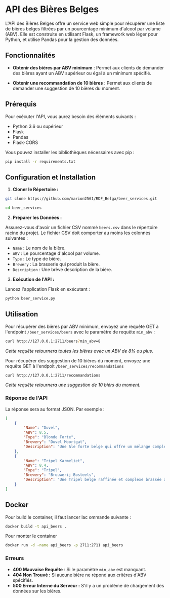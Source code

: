 # API des Bières Belges

L'API des Bières Belges offre un service web simple pour récupérer une liste de bières belges filtrées par un pourcentage minimum d'alcool par volume (ABV). Elle est construite en utilisant Flask, un framework web léger pour Python, et utilise Pandas pour la gestion des données.

## Fonctionnalités

- **Obtenir des bières par ABV minimum** : Permet aux clients de demander des bières ayant un ABV supérieur ou égal à un minimum spécifié.

- **Obtenir une recommandation de 10 bières** : Permet aux clients de demander une suggestion de 10 bières du moment.

## Prérequis

Pour exécuter l'API, vous aurez besoin des éléments suivants :
- Python 3.6 ou supérieur
- Flask
- Pandas
- Flask-CORS

Vous pouvez installer les bibliothèques nécessaires avec pip :

```bash
pip install -r requirements.txt
```
## Configuration et Installation

1. **Cloner le Répertoire :**

```bash
git clone https://github.com/marion2561/RDF_Belga/beer_services.git

cd beer_services
```

2. **Préparer les Données :**

Assurez-vous d'avoir un fichier CSV nommé ```beers.csv``` dans le répertoire racine du projet. Le fichier CSV doit comporter au moins les colonnes suivantes :
- ```Name``` : Le nom de la bière.
- ```ABV``` : Le pourcentage d'alcool par volume.
- ```Type``` : Le type de bière.
- ```Brewery``` : La brasserie qui produit la bière.
- ```Description``` : Une brève description de la bière.

3. **Exécution de l'API :**

Lancez l'application Flask en exécutant :

```bash
python beer_service.py
```

## Utilisation

Pour récupérer des bières par ABV minimum, envoyez une requête GET à l'endpoint ```/beer_services/beers``` avec le paramètre de requête ```min_abv``` :
```bash
curl http://127.0.0.1:2711/beers?min_abv=8
```
*Cette requête retournera toutes les bières avec un ABV de 8% ou plus.*

Pour récupérer des suggestion de 10 bières du moment, envoyez une requête GET à l'endpoit ```/beer_services/recommandations```
```bash
curl http://127.0.0.1:2711/recommandations
```
*Cette requête retournera une suggestion de 10 bièrs du moment.*



### Réponse de l'API

La réponse sera au format JSON. Par exemple :

```json
[
    {
        "Name": "Duvel",
        "ABV": 8.5,
        "Type": "Blonde Forte",
        "Brewery": "Duvel Moortgat",
        "Description": "Une Ale forte belge qui offre un mélange complexe d'arômes floraux de houblon et de douceur maltée équilibrée."
    },
    {
        "Name": "Tripel Karmeliet",
        "ABV": 8.4,
        "Type": "Tripel",
        "Brewery": "Brouwerij Bosteels",
        "Description": "Une Tripel belge raffinée et complexe brassée avec trois types de grains et un profil de saveur robuste."
    }
]
```

## Docker

Pour build le container, il faut lancer lac ommande suivante :
```bash
docker build -t api_beers .
```

Pour monter le container
```bash
docker run -d -name api_beers -p 2711:2711 api_beers
```

### Erreurs

- **400 Mauvaise Requête** : Si le paramètre ```min_abv``` est manquant.
- **404 Non Trouvé :** Si aucune bière ne répond aux critères d'ABV spécifiés.
- **500 Erreur Interne du Serveur :** S'il y a un problème de chargement des données sur les bières.